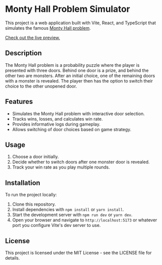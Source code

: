 # Monty Hall Problem Simulator

This project is a web application built with Vite, React, and TypeScript that simulates the famous [Monty Hall problem](https://en.wikipedia.org/wiki/Monty_Hall_problem).

[Check out the live preview.](https://jrbarnhart.github.io/monty-hall/)

## Description

The Monty Hall problem is a probability puzzle where the player is presented with three doors. Behind one door is a prize, and behind the other two are monsters. After an initial choice, one of the remaining doors with a monster is revealed. The player then has the option to switch their choice to the other unopened door.

## Features

- Simulates the Monty Hall problem with interactive door selection.
- Tracks wins, losses, and calculates win rate.
- Provides informative logs during gameplay.
- Allows switching of door choices based on game strategy.

## Usage

1. Choose a door initially.
2. Decide whether to switch doors after one monster door is revealed.
3. Track your win rate as you play multiple rounds.

## Installation

To run the project locally:

1. Clone this repository.
2. Install dependencies with `npm install` or `yarn install`.
3. Start the development server with `npm run dev` or `yarn dev`.
4. Open your browser and navigate to `http://localhost:5173` or whatever port you configure Vite's dev server to use.

## License

This project is licensed under the MIT License - see the LICENSE file for details.
